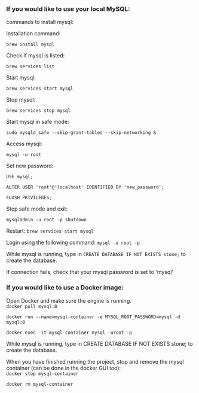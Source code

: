 ### If you would like to use your local MySQL:
commands to install mysql:

Installation command:

`brew install mysql`

Check if mysql is listed:

`brew services list`   

Start mysql:

`brew services start mysql`

Stop mysql:

`brew services stop mysql`

Start mysql in safe mode:

`sudo mysqld_safe --skip-grant-tables --skip-networking &`

Access mysql:

`mysql -u root`

Set new password:

`USE mysql;`

`ALTER USER 'root'@'localhost' IDENTIFIED BY 'new_password';`

`FLUSH PRIVILEGES;`

Stop safe mode and exit:

`mysqladmin -u root -p shutdown`

Restart:
`brew services start mysql`

Login using the following command:
`mysql -u root -p`  

While mysql is running, type in `CREATE DATABASE IF NOT EXISTS stone;` to create the database.  

If connection fails, check that your mysql password is set to 'mysql'  


### If you would like to use a Docker image:  
Open Docker and make sure the engine is running.  
`docker pull mysql:8` 

`docker run --name=mysql-container -e MYSQL_ROOT_PASSWORD=mysql -d mysql:8`

`docker exec -it mysql-container mysql -uroot -p`  

While mysql is running, type in CREATE DATABASE IF NOT EXISTS stone; to create the database.  

When you have finished running the project, stop and remove the mysql container (can be done in the docker GUI too):  
`docker stop mysql-container`  

`docker rm mysql-container`  
